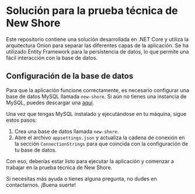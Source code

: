 # Solución para la prueba técnica de New Shore

Este repositorio contiene una solución desarrollada en .NET Core y utiliza la arquitectura Onion para separar las diferentes capas de la aplicación. Se ha utilizado Entity Framework para la persistencia de datos, lo que permite una fácil interacción con la base de datos.

## Configuración de la base de datos

Para que la aplicación funcione correctamente, es necesario configurar una base de datos MySQL llamada `new-shore`. Si aún no tienes una instancia de MySQL, puedes descargar una [aquí](https://dev.mysql.com/downloads/).

Una vez que tengas MySQL instalado y ejecutándose en tu máquina, sigue estos pasos:

1. Crea una base de datos llamada `new-shore`.
2. Abre el archivo `appsettings.json` y actualiza la cadena de conexión en la sección `ConnectionStrings` para que coincida con la configuración de tu base de datos.

Con eso, deberías estar listo para ejecutar la aplicación y comenzar a trabajar en la prueba técnica de New Shore.

Si necesitas más ayuda o tienes alguna pregunta, no dudes en contactarnos. ¡Buena suerte!
